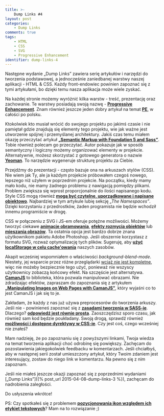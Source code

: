 ```yaml
---
title: >-
    Dump Links #4
layout: post
categories: 
    - Dump Links
comments: true
tags:
    - HTML
    - CSS
    - SVG
    - Progressive Enhancement
identifier: dump-links-4
---
```


Następne wydanie „Dump Links” zawiera serię artykułów i narzędzi do tworzenia podstawowej, a jednocześnie zaniedbanej warstwy naszej aplikacji - HTML & CSS. Każdy front-endowiec powinien zapoznać się z tymi artykułami, bo dzięki temu nasza aplikacja może wiele zyskać.

Na każdej stronie możemy wyróżnić kilka warstw - treść, prezentację oraz zachowanie. Te warstwy posiadają swoją nazwę - [**Progressive Enhancement**](http://alistapart.com/article/understandingprogressiveenhancement). Znam również jeszcze jeden dobry artykuł na temat [**PE**](http://webroad.pl/inne/3722-progressive-enhancement-zapomniany-fundament), w całości po polsku.

Ktokolwiek kto musiał wrócić do swojego projektu po jakimś czasie i nie pamiętał gdzie znajdują się elementy tego projektu, wie jak ważne jest utworzenie spójnej i przemyślanej architektury. Jakiś czas temu miałem okazję przeczytać artykuł [**„Semantic Markup with Foundation 5 and Sass”**](http://www.sitepoint.com/semantic-markup-foundation-5-sass/). Tobie również polecam go przeczytać. Autor pokazuje jak w sposób semantyczny i logiczny możemy organizować elementy w projekcie. Alternatywnie, możesz skorzystać z gotowego generatora o nazwie [**Yeoman**](http://yeoman.io/). To narzędzie wygeneruje strukturę projektu za Ciebie.

Przejdźmy do prezentacji - często bazuje ona na arkuszach stylów (CSS). Nie wiem jak Ty, ale ja każdym projekcie próbowałem czegoś nowego, lepszego niż użyłem w poprzednim projekcie. Na początku, kiedy mamy mało kodu, nie mamy żadnego problemu z nawigacją pomiędzy plikami. Problem zwiększa się wprost proporcjonalnie do ilości napisanego kodu. Style CSS mogą również [**mogą być czytelne, uporządkowane i napisane obiektowo**](http://csswizardry.com/2015/03/more-transparent-ui-code-with-namespaces/). Najbardziej w tym artykule lubię sekcję *„The Namespaces”*. Dzięki korzystaniu z przedrostków, żaden programista nie będzie wchodził innemu programiście w drogę.

CSS w połączeniu z SVG i JS-em oferuje potężne możliwości. Możemy tworzyć ciekawe [**animacje obramowania**](http://tympanus.net/Tutorials/BorderAnimationSVG/), [**efekty rozmycia obiektów**](http://tympanus.net/codrops/2015/04/08/motion-blur-effect-svg/) lub [**mieszania obrazów**](http://www.webdesignerdepot.com/2014/07/15-css-blend-modes-that-will-supercharge-your-images/). Ta ostatnia opcja jest bardzo dobrze znana użytkownikom pakietu Adobe Photoshop. Jeśli obszernie korzystasz z formatu SVG, rozważ optymalizację tych plików. Sugeruję, aby [**użyć localStorage w celu cache'owania**](http://osvaldas.info/caching-svg-sprite-in-localstorage) naszych zasobów.

Akapit wcześniej wspomniałem o właściwości *background-blend-mode*. Niestety, jej wsparcie przez różne przeglądarki [wciąż nie jest kompletne](http://caniuse.com/#feat=css-backgroundblendmode), więc nie możeby bezpiecznie tego użyć, ponieważ nie wszyscy użytkownicy zobaczą końcowy efekt. Na szczęście jest alternatywa. [**CamanJS**](http://camanjs.com/) to biblioteka, która pozwala manipulować obrazami. Nie zdradzając efektów, zapraszam do zapoznania się z artykułem [**„Manipulating Images on Web Pages with CamanJS”**](http://www.sitepoint.com/manipulating-images-web-pages-camanjs/), który wyjaśni co to jest CamanJS i jak się to je.

Zakładam, że każdy z nas już używa preprocesorów do tworzenia arkuszy. Jeśli nie - powinieneś zapoznać się z [**zasadami tworzenia w SASS-ie**](http://www.sitepoint.com/sass-basics-rules-directives/). Dlaczego? [**odpowiedź jest równie prosta**](http://www.webdesignerdepot.com/2014/08/5-reasons-you-should-be-using-sass-today/). Zaoszczędzisz sporo czasu, jak również sam kod będzie poukładany. Swoją drogą, sprawdź również [**możliwości i dostępne dyrektywy w CSS-ie**](https://css-tricks.com/the-at-rules-of-css/). Czy jest coś, czego wcześniej nie znałeś? 

Mam nadzieję, że po zapoznaniu się z powyższymi linkami, Twoja wiedza na temat tworzenia aplikacji choć odrobinę się powiększy. Zachęcam do pozostawienia jakiegokolwiek feedbacku w komentarzach. Jeśli chciałbyś, aby w następnej serii został umieszczony artykuł, który Twoim zdaniem jest interesujący, zostaw do niego link w komentarzu. Na pewno się z nim zapoznam.

Jeśli nie miałeś jeszcze okazji zapoznać się z poprzednimi wydaniami [„Dump Links”]({% post_url 2015-04-08-dump-links-3 %}), zachęcam do nadrobienia zaległości.

Do usłyszenia wkrótce!

PS: Czy spotkałeś się z problemem [**pozycjonowania ikon względem ich etykiet tekstowych**](http://snook.ca/archives/html_and_css/icons-and-type)? Mam na to rozwiązanie ;)
